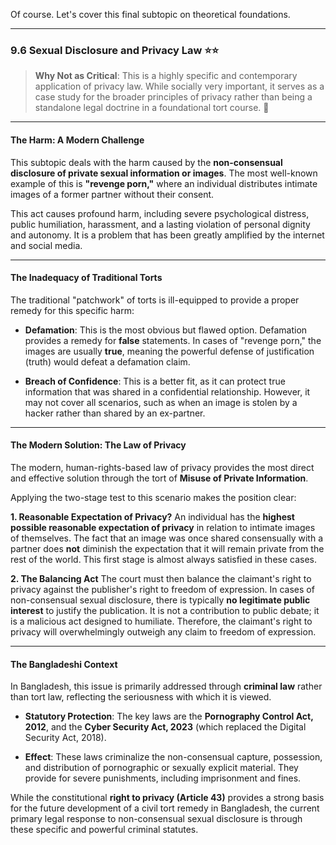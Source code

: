 Of course. Let's cover this final subtopic on theoretical foundations.

---

### 9.6 Sexual Disclosure and Privacy Law ⭐⭐

> **Why Not as Critical**: This is a highly specific and contemporary application of privacy law. While socially very important, it serves as a case study for the broader principles of privacy rather than being a standalone legal doctrine in a foundational tort course. 📱

---

#### The Harm: A Modern Challenge

This subtopic deals with the harm caused by the **non-consensual disclosure of private sexual information or images**. The most well-known example of this is **"revenge porn,"** where an individual distributes intimate images of a former partner without their consent.

This act causes profound harm, including severe psychological distress, public humiliation, harassment, and a lasting violation of personal dignity and autonomy. It is a problem that has been greatly amplified by the internet and social media.

---

#### The Inadequacy of Traditional Torts

The traditional "patchwork" of torts is ill-equipped to provide a proper remedy for this specific harm:

- **Defamation**: This is the most obvious but flawed option. Defamation provides a remedy for **false** statements. In cases of "revenge porn," the images are usually **true**, meaning the powerful defense of justification (truth) would defeat a defamation claim.
    
- **Breach of Confidence**: This is a better fit, as it can protect true information that was shared in a confidential relationship. However, it may not cover all scenarios, such as when an image is stolen by a hacker rather than shared by an ex-partner.
    

---

#### The Modern Solution: The Law of Privacy

The modern, human-rights-based law of privacy provides the most direct and effective solution through the tort of **Misuse of Private Information**.

Applying the two-stage test to this scenario makes the position clear:

**1. Reasonable Expectation of Privacy?** An individual has the **highest possible reasonable expectation of privacy** in relation to intimate images of themselves. The fact that an image was once shared consensually with a partner does **not** diminish the expectation that it will remain private from the rest of the world. This first stage is almost always satisfied in these cases.

**2. The Balancing Act** The court must then balance the claimant's right to privacy against the publisher's right to freedom of expression. In cases of non-consensual sexual disclosure, there is typically **no legitimate public interest** to justify the publication. It is not a contribution to public debate; it is a malicious act designed to humiliate. Therefore, the claimant's right to privacy will overwhelmingly outweigh any claim to freedom of expression.

---

#### The Bangladeshi Context

In Bangladesh, this issue is primarily addressed through **criminal law** rather than tort law, reflecting the seriousness with which it is viewed.

- **Statutory Protection**: The key laws are the **Pornography Control Act, 2012**, and the **Cyber Security Act, 2023** (which replaced the Digital Security Act, 2018).
    
- **Effect**: These laws criminalize the non-consensual capture, possession, and distribution of pornographic or sexually explicit material. They provide for severe punishments, including imprisonment and fines.
    

While the constitutional **right to privacy (Article 43)** provides a strong basis for the future development of a civil tort remedy in Bangladesh, the current primary legal response to non-consensual sexual disclosure is through these specific and powerful criminal statutes.